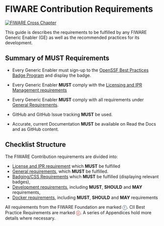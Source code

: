 # FIWARE Contribution Requirements

[![FIWARE Cross Chapter](https://nexus.lab.fiware.org/repository/raw/public/badges/chapters/cross-chapter.svg)](#)

This guide is describes the requirements to be fulfilled by any FIWARE Generic Enabler (GE) as well as the recommended
practices for its development.

## Summary of MUST Requirements

<span/>

-   Every Generic Enabler must sign-up to the
    [OpenSSF Best Practices Badge Program](https://bestpractices.coreinfrastructure.org/en/signup) and display the badge.

-   Every Generic Enabler **MUST** comply with the
    [Licensing and IPR Management requirements](https://fiware-requirements.readthedocs.io/en/latest/GE_Requirements.html#licensing-and-ipr-management)

-   Every Generic Enabler **MUST** comply with all requirements under
    [General Requirements](https://fiware-requirements.readthedocs.io/en/latest/GE_Requirements.html).

-   GitHub and GitHub Issue tracking **MUST** be used.

-   Accurate, current Documentation **MUST** be available on Read the Docs and as GitHub content.

## Checklist Structure

The FIWARE Contribution requirements are divided into:

-   [License and IPR requirement](https://fiware-requirements.readthedocs.io/en/latest/GE_Requirements.html#licensing-and-ipr-management)
    which **MUST** be fulfilled
-   [General requirements](https://fiware-requirements.readthedocs.io/en/latest/GE_Requirements.html), which **MUST** be
    fulfilled.
-   [Badging/CSS Requirements](https://fiware-requirements.readthedocs.io/en/latest/project_badges.html) which **MUST** be
    fulfilled (displaying relevant badges),
-   [Development requirements](https://fiware-requirements.readthedocs.io/en/latest/development.html), including **MUST**,
    **SHOULD** and **MAY** requirements,
-   [Docker requirements](https://fiware-requirements.readthedocs.io/en/latest/docker.html), including **MUST**, **SHOULD**
    and **MAY** requirements

All requirements from the FIWARE Foundation are marked <span style="color:#233c68;">&#x24D5;</span>. CII Best Practice
Requirements are marked <span style="color:red">&#x24D2;</span>. A series of Appendices hold more details where
necessary.
